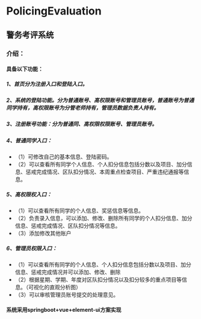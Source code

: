 # PolicingEvaluation
## 警务考评系统
### 介绍：
#### 具备以下功能：
##### 1、首页分为注册入口和登陆入口。
##### 2、系统的登陆功能。分为普通账号、高权限账号和管理员账号，普通账号为普通同学持有，高权限账号为分管老师持有，管理员数据负责人持有。
##### 3、注册账号功能：分为普通同、高权限权限账号、管理员账号。
##### 4、普通同学入口：
+ （1）可修改自己的基本信息、登陆密码。
+ （2）可以查看所有同学个人信息、个人扣分信息包括分数以及项目、加分信息、惩戒完成情况、区队扣分情况、本周重点检查项目、严重违纪通报等信息。
##### 5、高权限权入口：
+ （1）可以查看所有同学的个人信息、奖惩信息等信息。
+ （2）负责录入信息，可以添加、修改、删除所有同学的个人扣分信息、加分信息、惩戒完成情况、区队扣分情况等信息。
+ （3）添加修改其他账户
##### 6、管理员权限入口：
+ （1）可以查看所有同学的个人信息、个人扣分信息包括分数以及项目、加分信息、惩戒完成情况并可以添加、修改、删除
+ （2）根据星期、学期、年度对区队扣分情况以及扣分较多的重点项目等信息。（可视化的直观分析图）
+ （3）可以审核管理员账号提交的处理意见。

#### 系统采用springboot+vue+element-ui方案实现
